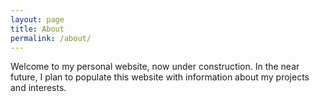 ```yaml
---
layout: page
title: About
permalink: /about/
---
```


Welcome to my personal website, now under construction. In the near future, I plan to populate this website with information about my projects and interests.
